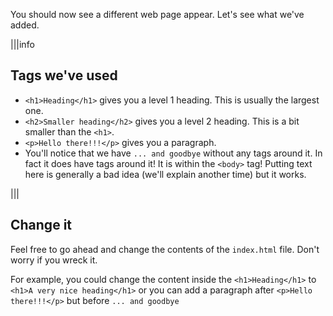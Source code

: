 You should now see a different web page appear. Let's see what we've added.

|||info
## Tags we've used
- `<h1>Heading</h1>` gives you a level 1 heading. This is usually the largest one.
- `<h2>Smaller heading</h2>` gives you a level 2 heading. This is a bit smaller than the `<h1>`.
- `<p>Hello there!!!</p>` gives you a paragraph. 
- You'll notice that we have `... and goodbye` without any tags around it. In fact it does have tags around it! It is within the `<body>` tag! Putting text here is generally a bad idea (we'll explain another time) but it works.

|||

## Change it
Feel free to go ahead and change the contents of the `index.html` file. Don't worry if you wreck it. 

For example, you could change the content inside the `<h1>Heading</h1>` to `<h1>A very nice heading</h1>` or you can add a paragraph after `<p>Hello there!!!</p>` but before `... and goodbye`

